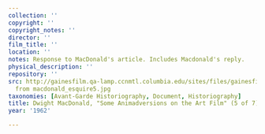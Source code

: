 ```yaml
---
collection: ''
copyright: ''
copyright_notes: ''
director: ''
film_title: ''
location: ''
notes: Response to MacDonald's article. Includes Macdonald's reply.
physical_description: ''
repository: ''
src: http://gainesfilm.qa-lamp.ccnmtl.columbia.edu/sites/files/gainesfilm/images/Pages
  from macdonald_esquire5.jpg
taxonomies: [Avant-Garde Historiography, Document, Historiography]
title: Dwight MacDonald, "Some Animadversions on the Art Film" (5 of 7)
year: '1962'

---
```


